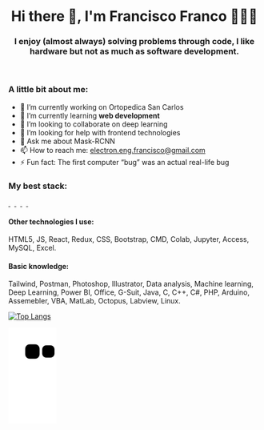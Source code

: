 <div align="center">
<h1>Hi there 👋, I'm Francisco Franco 👨🏻‍💻</h1>
<h3>I enjoy (almost always) solving problems through code, I like hardware but not as much as software development.</h3>
</div>

<div align="center">
  <a href="https://www.linkedin.com/in/francisco-javier-franco-bele%C3%B1o-a19270253/" target="_blank"><img src="https://cdn-icons-png.flaticon.com/512/174/174857.png" alt="" height="30"></a>
  &nbsp&nbsp&nbsp
  <a href="https://portfolio-vq2p.onrender.com" target="_blank"><img src="https://thumbs.dreamstime.com/z/website-icon-white-silhouette-blue-background-vector-illustration-website-icon-white-silhouette-blue-background-vector-146248377.jpg" alt="" height="30"></a>
</div>


### A little bit about me:
- 🔭 I’m currently working on Ortopedica San Carlos
- 🌱 I’m currently learning <strong>web development</strong>
- 👯 I’m looking to collaborate on deep learning
- 🤔 I’m looking for help with frontend technologies
- 💬 Ask me about Mask-RCNN
- 📫 How to reach me: electron.eng.francisco@gmail.com
- ⚡ Fun fact: The first computer “bug” was an actual real-life bug

<h3>My best stack:</h3>
<div>
<a href="https://www.python.org/" target="_blank"><img src="https://www.python.org/static/favicon.ico" alt="" height="40">
</a>
&nbsp
<a href="https://www.djangoproject.com/" target="_blank"><img src="https://static.djangoproject.com/img/icon-touch.e4872c4da341.png" alt="" height="40">
</a>
&nbsp
<a href="https://aws.amazon.com/" target="_blank"><img src="https://user-images.githubusercontent.com/63682/76440363-fa04cd00-637a-11ea-8a5e-8a8ce757773c.png" alt="" height="40">
</a>
&nbsp
<a href="https://www.postgresql.org/" target="_blank"><img src="https://www.postgresql.org/favicon.ico" alt="" height="40">
</a>
&nbsp
<a href="https://github.com/" target="_blank"><img src="https://github.com/fluidicon.png" alt="" height="40">
</a>
</div>

#### Other technologies I use:
HTML5, JS, React, Redux, CSS, Bootstrap, CMD, Colab, Jupyter, Access, MySQL, Excel.

#### Basic knowledge:
Tailwind, Postman, Photoshop, Illustrator, Data analysis, Machine learning, Deep Learning, Power BI, Office, G-Suit, Java, C, C++, C#, PHP, Arduino, Assemebler, VBA, MatLab, Octopus, Labview, Linux.

[![Top Langs](https://github-readme-stats.vercel.app/api/top-langs/?username=EE-Francisco&layout=compact&theme=dark)](https://github.com/anuraghazra/github-readme-stats)

![Snake animation](https://github.com/rafaballerini/rafaballerini/blob/output/github-contribution-grid-snake.svg)
